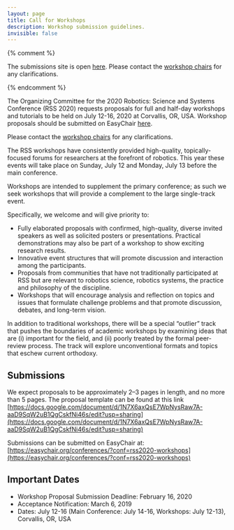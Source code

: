 ```yaml
---
layout: page
title: Call for Workshops
description: Workshop submission guidelines.
invisible: false
---
```

{% comment %}
<p class="message">
The submissions site is open <a href="https://easychair.org/conferences/?conf=rssw17">here</a>.
Please contact the <a href="{{site.baseurl}}/committees/organizers/">workshop chairs</a> for any clarifications.
</p>
{% endcomment %}

The Organizing Committee for the 2020 Robotics: Science and Systems Conference (RSS 2020) requests proposals for full and half-day workshops and tutorials to be held on July 12-16, 2020 at Corvallis, OR, USA. Workshop proposals should be submitted on EasyChair <a href="https://easychair.org/conferences/?conf=rss2020-workshops"> here</a>. 

Please contact the <a href="{{site.baseurl}}/committees/organizers/">workshop chairs</a> for any clarifications.

The RSS workshops have consistently provided high-quality, topically-focused forums for researchers at the forefront of robotics. This year these events will take place on Sunday, July 12 and Monday, July 13 before the main conference.

Workshops are intended to supplement the primary conference; as such we seek workshops that will provide a complement to the large single-track event.

Specifically, we welcome and will give priority to:

*   Fully elaborated proposals with confirmed, high-quality, diverse invited speakers as well as solicited posters or presentations. Practical demonstrations may also be part of a workshop to show exciting research results.
*   Innovative event structures that will promote discussion and interaction among the participants.
*   Proposals from communities that have not traditionally participated at RSS but are relevant to robotics science, robotics systems, the practice and philosophy of the discipline.
*   Workshops that will encourage analysis and reflection on topics and issues that formulate challenge problems and that promote discussion, debates, and long-term vision.

In addition to traditional workshops, there will be a special “outlier” track that pushes the boundaries of academic workshops by examining ideas that are (i) important for the field, and (ii) poorly treated by the formal peer-review process. The track will explore unconventional formats and topics that eschew current orthodoxy.

## Submissions

We expect proposals to be approximately 2–3 pages in length, and no more than 5 pages.
The proposal template can be found at this link [https://docs.google.com/document/d/1N7X6axQsE7WpNysRaw7A-aaD9SqW2uB1QgCskfNi46s/edit?usp=sharing](https://docs.google.com/document/d/1N7X6axQsE7WpNysRaw7A-aaD9SqW2uB1QgCskfNi46s/edit?usp=sharing)

Submissions can be submitted on EasyChair at: [https://easychair.org/conferences/?conf=rss2020-workshops](https://easychair.org/conferences/?conf=rss2020-workshops)

## Important Dates

*  Workshop Proposal Submission Deadline: February 16, 2020
*  Acceptance Notification: March 6, 2019
*  Dates: July 12-16 (Main Conference: July 14-16, Workshops: July 12-13), Corvallis, OR, USA
